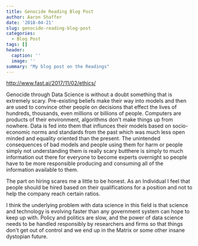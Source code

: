```yaml
---
title: Genocide Reading Blog Post
author: Aaron Shaffer
date: '2018-04-21'
slug: genocide-reading-blog-post
categories:
  - Blog Post
tags: []
header:
  caption: ''
  image: ''
summary: "My blog post on the Readings"
---
```


http://www.fast.ai/2017/11/02/ethics/

Genocide through Data Science is without a doubt something that is extremely scary.  Pre-existing beliefs make their way into models and then are used to convince other people on decisions that effect the lives of hundreds, thousands, even millions or billions of people.  Computers are products of their environment, algorithms don't make things up from nowhere.  Data is fed into them that influnces their models based on socio-economic norms and standards from the past which was much less open minded and equality oriented than the present.  The unintended consequences of bad models and people using them for harm or people simply not understanding them is really scary butthere is simply to much information out there for everyone to become experts overnight so people have to be more responsible producing and consuming all of the information available to them.

The part on hiring scares me a little to be honest.  As an Individual I feel that people should be hired based on their qualifications for a position and not to help the company reach certain ratios.  

I think the underlying problem with data science in this field is that science and technology is evolving faster than any government system can hope to keep up with.  Policy and politics are slow, and the power of data science needs to be handled responsibly by researchers and firms so that things don't get out of control and we end up in the Matrix or some other insane dystopian future.